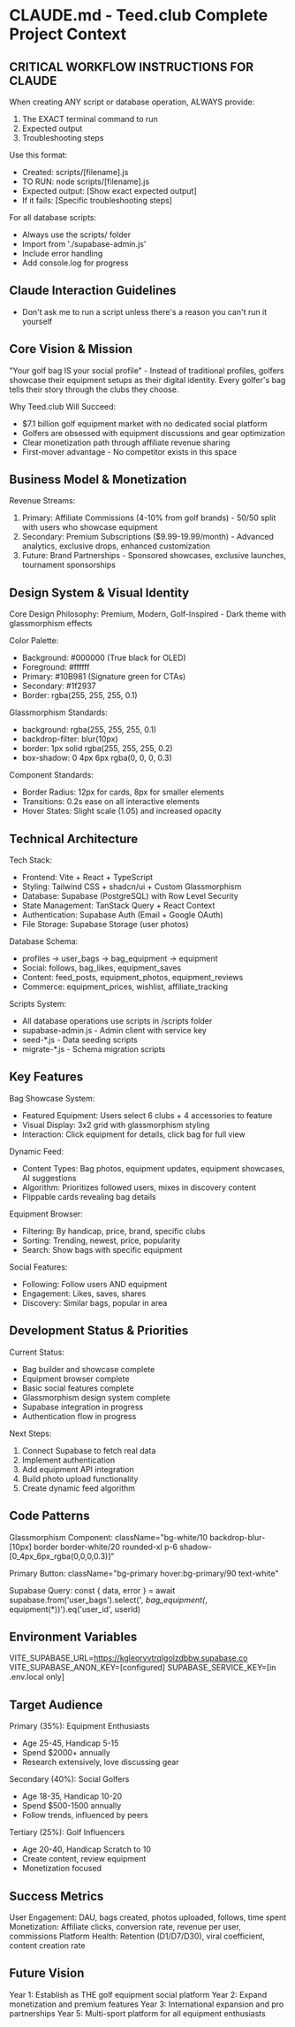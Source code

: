 # CLAUDE.md - Teed.club Complete Project Context

## CRITICAL WORKFLOW INSTRUCTIONS FOR CLAUDE

When creating ANY script or database operation, ALWAYS provide:
1. The EXACT terminal command to run
2. Expected output
3. Troubleshooting steps

Use this format:
- Created: scripts/[filename].js
- TO RUN: node scripts/[filename].js
- Expected output: [Show exact expected output]
- If it fails: [Specific troubleshooting steps]

For all database scripts:
- Always use the scripts/ folder
- Import from './supabase-admin.js'
- Include error handling
- Add console.log for progress

## Claude Interaction Guidelines

- Don't ask me to run a script unless there's a reason you can't run it yourself

## Core Vision & Mission

"Your golf bag IS your social profile" - Instead of traditional profiles, golfers showcase their equipment setups as their digital identity. Every golfer's bag tells their story through the clubs they choose.

Why Teed.club Will Succeed:
- $7.1 billion golf equipment market with no dedicated social platform
- Golfers are obsessed with equipment discussions and gear optimization  
- Clear monetization path through affiliate revenue sharing
- First-mover advantage - No competitor exists in this space

## Business Model & Monetization

Revenue Streams:
1. Primary: Affiliate Commissions (4-10% from golf brands) - 50/50 split with users who showcase equipment
2. Secondary: Premium Subscriptions ($9.99-19.99/month) - Advanced analytics, exclusive drops, enhanced customization
3. Future: Brand Partnerships - Sponsored showcases, exclusive launches, tournament sponsorships

## Design System & Visual Identity

Core Design Philosophy: Premium, Modern, Golf-Inspired - Dark theme with glassmorphism effects

Color Palette:
- Background: #000000 (True black for OLED)
- Foreground: #ffffff
- Primary: #10B981 (Signature green for CTAs)
- Secondary: #1f2937
- Border: rgba(255, 255, 255, 0.1)

Glassmorphism Standards:
- background: rgba(255, 255, 255, 0.1)
- backdrop-filter: blur(10px)
- border: 1px solid rgba(255, 255, 255, 0.2)
- box-shadow: 0 4px 6px rgba(0, 0, 0, 0.3)

Component Standards:
- Border Radius: 12px for cards, 8px for smaller elements
- Transitions: 0.2s ease on all interactive elements
- Hover States: Slight scale (1.05) and increased opacity

## Technical Architecture

Tech Stack:
- Frontend: Vite + React + TypeScript
- Styling: Tailwind CSS + shadcn/ui + Custom Glassmorphism
- Database: Supabase (PostgreSQL) with Row Level Security
- State Management: TanStack Query + React Context
- Authentication: Supabase Auth (Email + Google OAuth)
- File Storage: Supabase Storage (user photos)

Database Schema:
- profiles -> user_bags -> bag_equipment -> equipment
- Social: follows, bag_likes, equipment_saves
- Content: feed_posts, equipment_photos, equipment_reviews
- Commerce: equipment_prices, wishlist, affiliate_tracking

Scripts System:
- All database operations use scripts in /scripts folder
- supabase-admin.js - Admin client with service key
- seed-*.js - Data seeding scripts
- migrate-*.js - Schema migration scripts

## Key Features

Bag Showcase System:
- Featured Equipment: Users select 6 clubs + 4 accessories to feature
- Visual Display: 3x2 grid with glassmorphism styling
- Interaction: Click equipment for details, click bag for full view

Dynamic Feed:
- Content Types: Bag photos, equipment updates, equipment showcases, AI suggestions
- Algorithm: Prioritizes followed users, mixes in discovery content
- Flippable cards revealing bag details

Equipment Browser:
- Filtering: By handicap, price, brand, specific clubs
- Sorting: Trending, newest, price, popularity
- Search: Show bags with specific equipment

Social Features:
- Following: Follow users AND equipment
- Engagement: Likes, saves, shares
- Discovery: Similar bags, popular in area

## Development Status & Priorities

Current Status:
- Bag builder and showcase complete
- Equipment browser complete
- Basic social features complete
- Glassmorphism design system complete
- Supabase integration in progress
- Authentication flow in progress

Next Steps:
1. Connect Supabase to fetch real data
2. Implement authentication
3. Add equipment API integration
4. Build photo upload functionality
5. Create dynamic feed algorithm

## Code Patterns

Glassmorphism Component:
className="bg-white/10 backdrop-blur-[10px] border border-white/20 rounded-xl p-6 shadow-[0_4px_6px_rgba(0,0,0,0.3)]"

Primary Button:
className="bg-primary hover:bg-primary/90 text-white"

Supabase Query:
const { data, error } = await supabase.from('user_bags').select('*, bag_equipment(*, equipment(*))').eq('user_id', userId)

## Environment Variables

VITE_SUPABASE_URL=https://kgleorvvtrqlgolzdbbw.supabase.co
VITE_SUPABASE_ANON_KEY=[configured]
SUPABASE_SERVICE_KEY=[in .env.local only]

## Target Audience

Primary (35%): Equipment Enthusiasts
- Age 25-45, Handicap 5-15
- Spend $2000+ annually
- Research extensively, love discussing gear

Secondary (40%): Social Golfers  
- Age 18-35, Handicap 10-20
- Spend $500-1500 annually
- Follow trends, influenced by peers

Tertiary (25%): Golf Influencers
- Age 20-40, Handicap Scratch to 10
- Create content, review equipment
- Monetization focused

## Success Metrics

User Engagement: DAU, bags created, photos uploaded, follows, time spent
Monetization: Affiliate clicks, conversion rate, revenue per user, commissions
Platform Health: Retention (D1/D7/D30), viral coefficient, content creation rate

## Future Vision

Year 1: Establish as THE golf equipment social platform
Year 2: Expand monetization and premium features
Year 3: International expansion and pro partnerships
Year 5: Multi-sport platform for all equipment enthusiasts